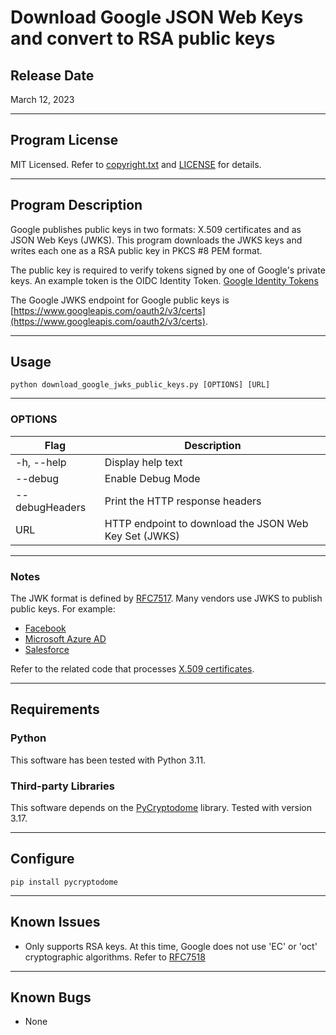 # Download Google JSON Web Keys and convert to RSA public keys

## Release Date
March 12, 2023

---
## Program License

MIT Licensed. Refer to [copyright.txt](copyright.txt) and [LICENSE](LICENSE) for details.

---
## Program Description

Google publishes public keys in two formats: X.509 certificates and as JSON Web Keys (JWKS). This program downloads the JWKS keys and writes each one as a RSA public key in PKCS #8 PEM format.

The public key is required to verify tokens signed by one of Google's private keys. An example token is the OIDC Identity Token. [Google Identity Tokens](https://cloud.google.com/docs/authentication/token-types#id)

The Google JWKS endpoint for Google public keys is [https://www.googleapis.com/oauth2/v3/certs](https://www.googleapis.com/oauth2/v3/certs).

---
## Usage

`python download_google_jwks_public_keys.py [OPTIONS] [URL]`

---
### OPTIONS
| Flag             | Description                                              |
|------------------|----------------------------------------------------------|
| -h, --help       | Display help text                                        |
| --debug          | Enable Debug Mode                                        |
| --debugHeaders   | Print the HTTP response headers                          |
| URL              | HTTP endpoint to download the JSON Web Key Set (JWKS)    |

---
### Notes

The JWK format is defined by [RFC7517](https://www.rfc-editor.org/rfc/rfc7517). Many vendors use JWKS to publish public keys. For example:
- [Facebook](https://www.facebook.com/.well-known/oauth/openid/jwks/)
- [Microsoft Azure AD](https://login.windows.net/common/discovery/keys)
- [Salesforce](https://login.salesforce.com/id/keys)

Refer to the related code that processes [X.509 certificates](../../CERT/Google).

---
## Requirements

### Python
This software has been tested with Python 3.11.

### Third-party Libraries
This software depends on the [PyCryptodome](https://pypi.org/project/pycryptodome/) library. Tested with version 3.17.

---
## Configure

`pip install pycryptodome`

---
## Known Issues
- Only supports RSA keys. At this time, Google does not use 'EC' or 'oct' cryptographic algorithms. Refer to [RFC7518](https://www.rfc-editor.org/rfc/rfc7518#page-28)

---
## Known Bugs
 - None
